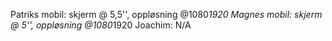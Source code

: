Patriks mobil: skjerm @ 5,5'', oppløsning @1080*1920
Magnes mobil: skjerm @ 5'', oppløsning @1080*1920
Joachim: N/A
